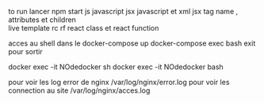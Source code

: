 to run lancer npm start
js javascript  jsx javascript et xml
    jsx tag name , attributes et children  
 live template 
 rc rf   react class et react function
 
 acces au shell  dans le docker-compose up
 docker-compose exec  bash
 exit pour sortir
 
 
 docker exec -it NOdedocker sh 
  docker exec -it NOdedocker bash 
  
 pour voir les log error de nginx
 /var/log/nginx/error.log
 pour voir les connection au site 
 /var/log/nginx/acces.log